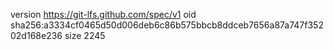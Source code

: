 version https://git-lfs.github.com/spec/v1
oid sha256:a3334cf0465d50d006deb6c86b575bbcb8ddceb7656a87a747f35202d168e236
size 2245
